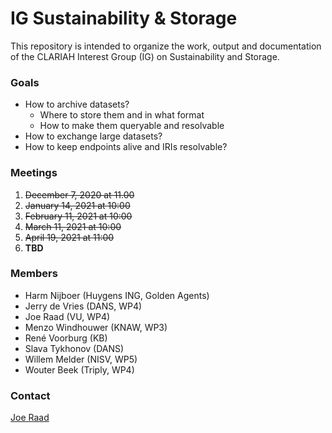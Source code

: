 # IG Sustainability & Storage

This repository is intended to organize the work, output and documentation of the CLARIAH Interest Group (IG) on Sustainability and Storage.

### Goals
- How to archive datasets?
   - Where to store them and in what format
   - How to make them queryable and resolvable
- How to exchange large datasets?
- How to keep endpoints alive and IRIs resolvable?

### Meetings
1. ~~December 7, 2020 at 11.00~~
2. ~~January 14, 2021 at 10:00~~
3. ~~February 11, 2021 at 10:00~~
4. ~~March 11, 2021 at 10:00~~
5. ~~April 19, 2021 at 11:00~~
6. **TBD**

### Members
- Harm Nijboer (Huygens ING, Golden Agents)
- Jerry de Vries (DANS, WP4)
- Joe Raad (VU, WP4)
- Menzo Windhouwer (KNAW, WP3)
- René Voorburg (KB)
- Slava Tykhonov (DANS)
- Willem Melder (NISV, WP5)
- Wouter Beek (Triply, WP4)

### Contact
[Joe Raad](mailto:j.raad@vu.nl)
